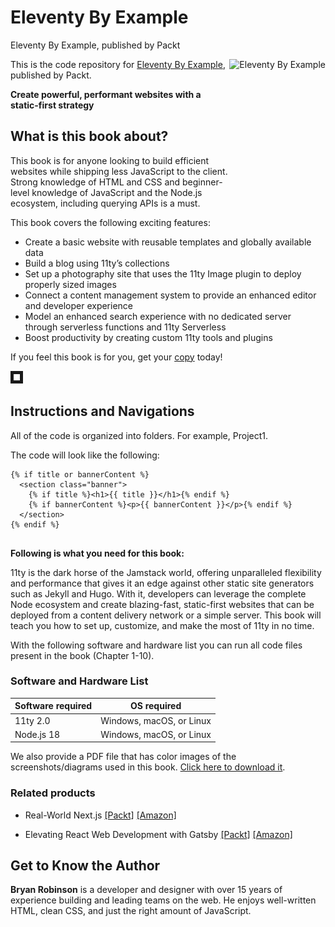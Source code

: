 # Eleventy By Example			
Eleventy By Example, published by Packt

<a href="https://www.packtpub.com/product/eleventy-by-example/9781804610497"><img src="https://static.packt-cdn.com/products/9781804610497/cover/smaller" alt="Eleventy By Example" height="256px" align="right"></a>

This is the code repository for [Eleventy By Example](https://www.packtpub.com/product/eleventy-by-example/9781804610497), published by Packt.

**Create powerful, performant websites with a static-first strategy**

## What is this book about?

This book is for anyone looking to build efficient websites while shipping less JavaScript to the client. Strong knowledge of HTML and CSS and beginner-level knowledge of JavaScript and the Node.js ecosystem, including querying APIs is a must.	

This book covers the following exciting features:

* Create a basic website with reusable templates and globally available data
* Build a blog using 11ty’s collections
* Set up a photography site that uses the 11ty Image plugin to deploy properly sized images
* Connect a content management system to provide an enhanced editor and developer experience
* Model an enhanced search experience with no dedicated server through serverless functions and 11ty Serverless
* Boost productivity by creating custom 11ty tools and plugins

If you feel this book is for you, get your [copy](https://www.amazon.com/Eleventy-Example-performant-static-first-mentality/dp/1804610496/ref=tmm_pap_swatch_0?_encoding=UTF8&qid=&sr=) today!

<a href="https://www.packtpub.com/?utm_source=github&utm_medium=banner&utm_campaign=GitHubBanner"><img src="https://raw.githubusercontent.com/PacktPublishing/GitHub/master/GitHub.png" 
alt="https://www.packtpub.com/" border="5" /></a>

## Instructions and Navigations
All of the code is organized into folders. For example, Project1.

The code will look like the following:
```
{% if title or bannerContent %}
  <section class="banner">
    {% if title %}<h1>{{ title }}</h1>{% endif %}
    {% if bannerContent %}<p>{{ bannerContent }}</p>{% endif %}
  </section>
{% endif %}


```

**Following is what you need for this book:**

11ty is the dark horse of the Jamstack world, offering unparalleled flexibility and performance that gives it an edge against other static site generators such as Jekyll and Hugo. With it, developers can leverage the complete Node ecosystem and create blazing-fast, static-first websites that can be deployed from a content delivery network or a simple server. This book will teach you how to set up, customize, and make the most of 11ty in no time.

With the following software and hardware list you can run all code files present in the book (Chapter 1-10).
### Software and Hardware List
| Software required                    | OS required                         |
| ------------------------------------ | ----------------------------------- |
| 11ty 2.0                             | Windows, macOS, or Linux            |
| Node.js 18                           | Windows, macOS, or Linux            |

We also provide a PDF file that has color images of the screenshots/diagrams used in this book. [Click here to download it](https://packt.link/ERy5P).


### Related products <Other books you may enjoy>
* Real-World Next.js  [[Packt]](https://www.packtpub.com/product/real-world-nextjs/9781801073493) [[Amazon]](https://www.amazon.com/Real-World-Next-js-high-performance-applications-production/dp/180107349X)

* Elevating React Web Development with Gatsby  [[Packt]](https://www.packtpub.com/product/elevating-react-web-development-with-gatsby/9781800209091) [[Amazon]](https://www.amazon.com/Elevating-React-Web-Development-Gatsby/dp/1800209096)

## Get to Know the Author
**Bryan Robinson** is a developer and designer with over 15 years of experience building and leading teams on the web. He enjoys well-written HTML, clean CSS, and just the right amount of JavaScript.
